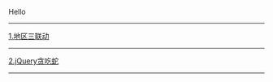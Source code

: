 Hello
<hr>
<a href="http://chnxhy.com/javascript/地区三联动/html/cityselect.html">1.地区三联动</a>
<hr>
<a href="http://chnxhy.com/javascript/jQuery贪吃蛇/gluttonousSnake.html">2.jQuery贪吃蛇</a>
<hr>



